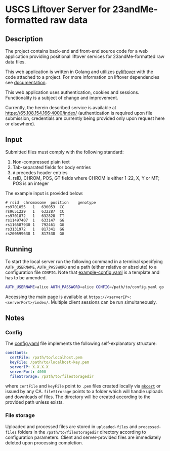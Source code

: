 # USCS Liftover Server for 23andMe-formatted raw data

## Description
The project contains back-end and front-end source code for a web application providing positional liftover services
for 23andMe-formatted raw data files.

This web application is written in Golang and utilizes [pyliftover](https://github.com/konstantint/pyliftover) with the
code attached to a project. For more information on liftover dependencies see [documentation](./liftover/README.md).

This web application uses authentication, cookies and sessions. Functionality is a subject of change and improvement.

Currently, the herein described service is available at https://65.108.154.166:4000/index/ (authentication is required
upon file submission, credentials are currently being provided only upon request here or elsewhere).

## Input

Submitted files must comply with the following standard:
1. Non-compressed plain text
2. Tab-separated fields for body entries
3. `#` precedes header entries
4. rsID, CHROM, POS, GT fields where CHROM is either 1-22, X, Y or MT; POS is an integer

The example input is provided below:
```text
# rsid	chromosome	position	genotype
rs9701055	1	630053	CC
rs9651229	1	632287	CC
rs9701872	1	632828	TT
rs11497407	1	633147	GG
rs116587930	1	792461	GG
rs3131972	1	817341	GG
rs200599638	1	817538	GG
```

## Running
To start the local server run the following command in a terminal specifying `AUTH_USERNAME`, `AUTH_PASSWORD` and a
path (either relative or absolute) to a configuration file `CONFIG`. Note that [example-config.yaml](./resources/example-config.yaml)
is a template and has to be amended.
```bash
AUTH_USERNAME=alice AUTH_PASSWORD=alice CONFIG=/path/to/config.yaml go run main.go
```

Accessing the main page is available at `https://<serverIP>:<serverPort>/index/`. Multiple client sessions can be run
simultaneously.

## Notes

### Config
The [config.yaml](./internal/config/resources/defaultConfig.yaml) file implements the following self-explanatory structure:
```yaml
constants:
  certFile: /path/to/localhost.pem
  keyFile: /path/to/localhost-key.pem
  serverIP: X.X.X.X
  serverPort: 4000
  fileStrorage: /path/to/filestoragedir
```
where `certFile` and `keyFile` point to `.pem` files created locally via [`mkcert`](https://github.com/FiloSottile/mkcert)
or issued by any CA. `fileStrorage` points to a folder which will handle uploads and downloads of files. The directory
will be created according to the provided path unless exists.

### File storage
Uploaded and processed files are stored in `uploaded-files` and `processed-files` folders in the `/path/to/filestoragedir`
directory according to configuration parameters. Client and server-provided files are immediately deleted upon processing
completion.
